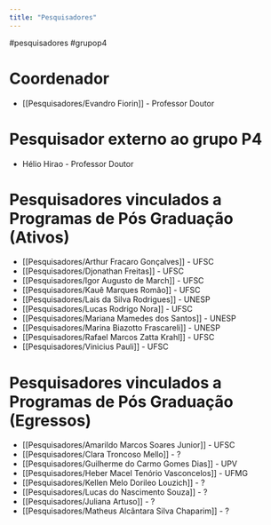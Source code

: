 ```yaml
---
title: "Pesquisadores"
---
```


#pesquisadores #grupop4 

# Coordenador
- [[Pesquisadores/Evandro Fiorin]] - Professor Doutor

# Pesquisador externo ao grupo P4
- Hélio Hirao - Professor Doutor

# Pesquisadores vinculados a Programas de Pós Graduação (Ativos)
- [[Pesquisadores/Arthur Fracaro Gonçalves]] - UFSC
- [[Pesquisadores/Djonathan Freitas]] - UFSC
- [[Pesquisadores/Igor Augusto de March]] - UFSC
- [[Pesquisadores/Kauê Marques Romão]] - UFSC
- [[Pesquisadores/Lais da Silva Rodrigues]] - UNESP
- [[Pesquisadores/Lucas Rodrigo Nora]] - UFSC
- [[Pesquisadores/Mariana Mamedes dos Santos]] - UNESP
- [[Pesquisadores/Marina Biazotto Frascareli]] - UNESP
- [[Pesquisadores/Rafael Marcos Zatta Krahl]] - UFSC
- [[Pesquisadores/Vinicius Pauli]] - UFSC

# Pesquisadores vinculados a Programas de Pós Graduação (Egressos)
- [[Pesquisadores/Amarildo Marcos Soares Junior]] - UFSC
- [[Pesquisadores/Clara Troncoso Mello]] - ?
- [[Pesquisadores/Guilherme do Carmo Gomes Dias]] - UPV
- [[Pesquisadores/Heber Macel Tenório Vasconcelos]] - UFMG
- [[Pesquisadores/Kellen Melo Dorileo Louzich]] - ?
- [[Pesquisadores/Lucas do Nascimento Souza]] - ?
- [[Pesquisadores/Juliana Artuso]] - ?
- [[Pesquisadores/Matheus Alcântara Silva Chaparim]] - ?


